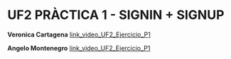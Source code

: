 # UF2 PRÀCTICA 1 - SIGNIN + SIGNUP


**Veronica Cartagena** 
[link_video_UF2_Ejercicio_P1](https://drive.google.com/file/d/1k8FPdmX_vYI_9fnAEJRIPhFbSqMaVTfv/view?usp=sharing)

**Angelo Montenegro**
[link_video_UF2_Ejercicio_P1](https://drive.google.com/file/d/1RtP4noLH4khZ6qXiXz1x4rrEzswd5gdk/view?usp=sharing)
